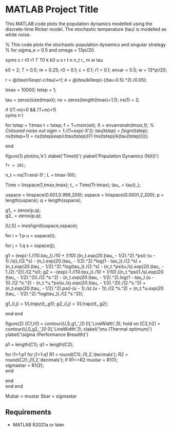 # MATLAB Project Title

This MATLAB code plots the population dynamics modelled using the discrete-time Ricker model. The stochastic temperature (tau) is modelled as white noise.  


% This code plots the stochastic population dynamics and singular strategy
% for sigma_e = 0.5 and omega = 13pi/20.

syms c r r0 r1 T T0 k k0 u s r t n n_t r_ m w tau

k0 = 2; T = 0.5; m = 0.25; r0 = 0.1; c = 0.1; r1 = 0.1; envar = 0.5; w = 13*pi/20;

r = @(tau)r0*exp(-c/tau)+r1;
k = @(tau)k0*exp(-((tau-0.5).^2)./0.05); 
  
   tmax = 10000; tstep = 1;
  
  tau = zeros(size(tmax));
   ns = zeros(length(tmax)+1,1);
ns(1) = 2;
 
if ((T-m)>0 && (T+m)<1)  
    syms n t 

for tstep = 1:tmax 
        t = tstep;
        f = T+m*sin(w*t);
        X = envar*randn(tmax,1);                   % Coloured noise out
     sigm = 1./(1+exp(-X'));
 tau(tstep) = f*sigm(tstep);
ns(tstep+1) = ns(tstep)*exp(r(tau(tstep))*(1-(ns(tstep)/k(tau(tstep)))));

end

figure(1)
plot(ns,'k')
xlabel('Time(t)')
ylabel('Population Dynamics (N(t))')

    Tr = 101;
   n_t = ns(Tr:end-1)';
     L = tmax-100;     
    
  Time = linspace(1,tmax,tmax);
  t_ = Time(Tr:tmax);
  tau_ = tau(t_);
 
uspace = linspace(0.001,0.999,200); sspace = linspace(0.0001,2,200);
     p = length(uspace); q = length(sspace);

g1_ = zeros(p,q);                           
g2_ = zeros(p,q);

[U,S] = meshgrid(uspace,sspace); 
    
for i = 1:p
    u = uspace(i);
 
for j = 1:q
    s = sspace(j);
                                
g1 = (exp(-1./(10.*tau_))./10 + 1/10).*((n_t.*exp(20.*(tau_ - 1/2).^2).*psi(-(u - 1)./s))./(2.*s) - (n_t.*exp(20.*(tau_ - 1/2).^2).*log(1 - tau_))./(2.*s) + (n_t.*exp(20.*(tau_ - 1/2).^2).*log(tau_))./(2.*s) - (n_t.*psi(u./s).*exp(20.*(tau_ - 1./2).^2))./(2.*s));
g2 = -(exp(-1./(10.*tau_))./10 + 1/10).*((n_t.*psi(1./s).*exp(20.*(tau_ - 1/2).^2))./(2.*s.^2) - (n_t.*exp(20.*(tau_ - 1/2).^2).*log(1 - tau_).*(u - 1))./(2.*s.^2) - (n_t.*u.*psi(u./s).*exp(20.*(tau_ - 1/2).^2))./(2.*s.^2) + (n_t.*exp(20.*(tau_ - 1/2).^2).*psi(-(u - 1)./s).*(u - 1))./(2.*s.^2) + (n_t.*u.*exp(20.*(tau_ - 1/2).^2).*log(tau_))./(2.*s.^2));

g1_(i,j) = 1/L*trapz(t_,g1);
g2_(i,j) = 1/L*trapz(t_,g2);

end
end

figure(2)
[C1,h1] = contour(U,S,g1_',[0 0],'LineWidth',3);
hold on
[C2,h2] = contour(U,S,g2_',[0 0],'LineWidth',1);
xlabel('\mu (Thermal optimum)')
ylabel('\sigma (Performance Breadth)')

p1 = length(C1); q1 = length(C2);

for i1=1:p1
for j1=1:q1
   R1 = round(C1(:,i1),2,'decimals');
   R2 = round(C2(:,j1),2,'decimals'); 
if R1==R2
      mustar = R1(1);     
   sigmastar = R1(2);  
end
   
end   
end
end

Mubar = mustar
Sbar = sigmastar

## Requirements

- MATLAB R2021a or later
